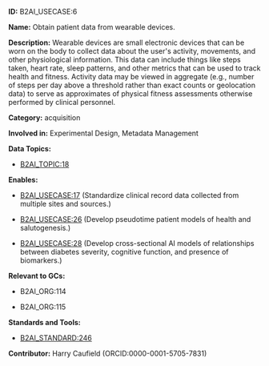**ID:** B2AI_USECASE:6

**Name:** Obtain patient data from wearable devices.

**Description:** Wearable devices are small electronic devices that can be worn on the body to collect data about the user's activity, movements, and other physiological information. This data can include things like steps taken, heart rate, sleep patterns, and other metrics that can be used to track health and fitness. Activity data may be viewed in aggregate (e.g., number of steps per day above a threshold rather than exact counts or geolocation data) to serve as approximates of physical fitness assessments otherwise performed by clinical personnel.

**Category:** acquisition

**Involved in:** Experimental Design, Metadata Management

**Data Topics:**

- [B2AI_TOPIC:18](../topics/mHealth.markdown)

**Enables:**

- [B2AI_USECASE:17](../usecases/standardize-clinical-record-data-collected-from-multiple-sites-and-sources.markdown) (Standardize clinical record data collected from multiple sites and sources.)

- [B2AI_USECASE:26](../usecases/develop-pseudotime-patient-models-of-health-and-salutogenesis.markdown) (Develop pseudotime patient models of health and salutogenesis.)

- [B2AI_USECASE:28](../usecases/develop-cross-sectional-ai-models-of-relationships-between-diabetes-severity-cognitive-function-and-presence-of-biomarkers.markdown) (Develop cross-sectional AI models of relationships between diabetes severity, cognitive function, and presence of biomarkers.)

**Relevant to GCs:**

- B2AI_ORG:114

- B2AI_ORG:115

**Standards and Tools:**

- [B2AI_STANDARD:246](https://b2ai.standards.synapse.org/Explore/Standard/DetailsPage?id=B2AI_STANDARD:246)

**Contributor:** Harry Caufield
 (ORCID:0000-0001-5705-7831)

